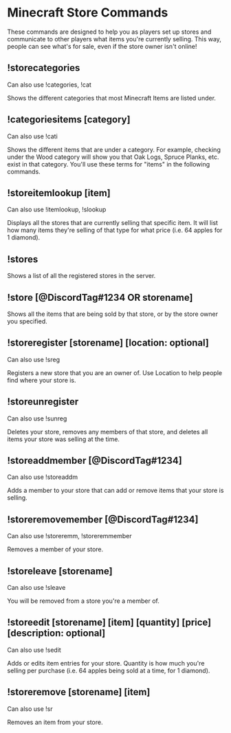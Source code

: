 # Minecraft Store Commands

These commands are designed to help you as players set up stores and communicate to other players what items you're currently selling. This way, people can see what's for sale, even if the store owner isn't online!

## !storecategories
Can also use !categories, !cat

Shows the different categories that most Minecraft Items are listed under.

## !categoriesitems [category]
Can also use !cati

Shows the different items that are under a category. For example, checking under the Wood category will show you that Oak Logs, Spruce Planks, etc. exist in that category. You'll use these terms for "items" in the following commands.

## !storeitemlookup [item]
Can also use !itemlookup, !slookup

Displays all the stores that are currently selling that specific item. It will list how many items they're selling of that type for what price (i.e. 64 apples for 1 diamond).

## !stores

Shows a list of all the registered stores in the server.

## !store [@DiscordTag#1234 OR storename]

Shows all the items that are being sold by that store, or by the store owner you specified.

## !storeregister [storename] [location: optional]
Can also use !sreg

Registers a new store that you are an owner of. Use Location to help people find where your store is.

## !storeunregister
Can also use !sunreg

Deletes your store, removes any members of that store, and deletes all items your store was selling at the time.

## !storeaddmember [@DiscordTag#1234]
Can also use !storeaddm

Adds a member to your store that can add or remove items that your store is selling.

## !storeremovemember [@DiscordTag#1234]
Can also use !storeremm, !storeremmember

Removes a member of your store.

## !storeleave [storename]
Can also use !sleave

You will be removed from a store you're a member of.

## !storeedit [storename] [item] [quantity] [price] [description: optional]
Can also use !sedit

Adds or edits item entries for your store. Quantity is how much you're selling per purchase (i.e. 64 apples being sold at a time, for 1 diamond).

## !storeremove [storename] [item]
Can also use !sr

Removes an item from your store.